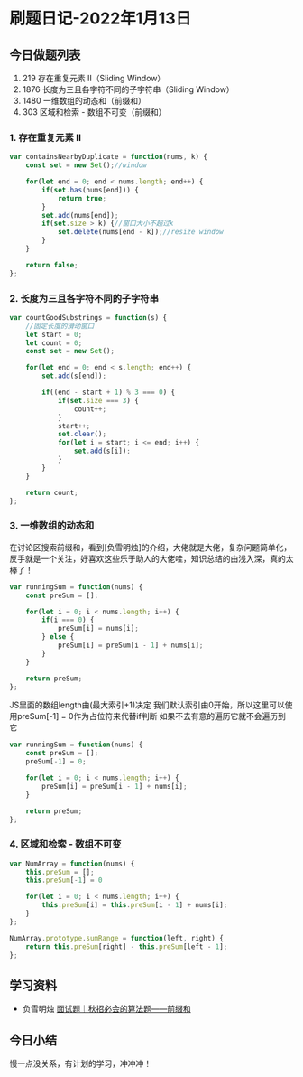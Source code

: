 # 刷题日记-2022年1月13日

## 今日做题列表
1. 219 存在重复元素 II（Sliding Window）
2. 1876 长度为三且各字符不同的子字符串（Sliding Window）
3. 1480 一维数组的动态和（前缀和）
4. 303 区域和检索 - 数组不可变（前缀和）

### 1. 存在重复元素 II
```javascript
var containsNearbyDuplicate = function(nums, k) {
    const set = new Set();//window

    for(let end = 0; end < nums.length; end++) {
    	if(set.has(nums[end])) {
    		return true;
    	}
    	set.add(nums[end]);
    	if(set.size > k) {//窗口大小不超过k
    		set.delete(nums[end - k]);//resize window
    	}
    }

    return false;
};
```

### 2. 长度为三且各字符不同的子字符串
```javascript
var countGoodSubstrings = function(s) {
    //固定长度的滑动窗口
    let start = 0;
    let count = 0;
    const set = new Set();

    for(let end = 0; end < s.length; end++) {
        set.add(s[end]);

        if((end - start + 1) % 3 === 0) {
            if(set.size === 3) {
                count++;
            } 
            start++;
            set.clear();
            for(let i = start; i <= end; i++) {
                set.add(s[i]);
            }
        }
    }

    return count;
};
```

### 3. 一维数组的动态和
在讨论区搜索前缀和，看到[负雪明烛]的介绍，大佬就是大佬，复杂问题简单化，反手就是一个关注，好喜欢这些乐于助人的大佬哇，知识总结的由浅入深，真的太棒了！
```javascript
var runningSum = function(nums) {
    const preSum = [];

    for(let i = 0; i < nums.length; i++) {
        if(i === 0) {
            preSum[i] = nums[i];
        } else {
            preSum[i] = preSum[i - 1] + nums[i];
        }
    }

    return preSum;
};
```

JS里面的数组length由(最大索引+1)决定
我们默认索引由0开始，所以这里可以使用preSum[-1] = 0作为占位符来代替if判断
如果不去有意的遍历它就不会遍历到它
```javascript
var runningSum = function(nums) {
    const preSum = [];
    preSum[-1] = 0;

    for(let i = 0; i < nums.length; i++) {
        preSum[i] = preSum[i - 1] + nums[i];
    }

    return preSum;
};
```

### 4. 区域和检索 - 数组不可变
```javascript
var NumArray = function(nums) {
    this.preSum = [];
    this.preSum[-1] = 0

    for(let i = 0; i < nums.length; i++) {
        this.preSum[i] = this.preSum[i - 1] + nums[i];
    }
};

NumArray.prototype.sumRange = function(left, right) {
    return this.preSum[right] - this.preSum[left - 1];
};
```

## 学习资料
- 负雪明烛 [面试题｜秋招必会的算法题——前缀和](https://leetcode-cn.com/circle/discuss/JK7Dn9/)

## 今日小结
慢一点没关系，有计划的学习，冲冲冲！
